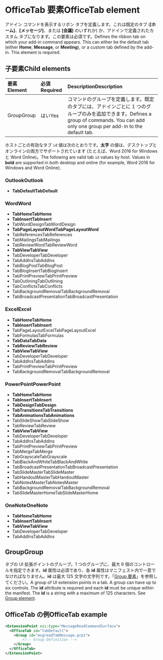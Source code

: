 # <a name="officetab-element"></a><span data-ttu-id="783e2-101">OfficeTab 要素</span><span class="sxs-lookup"><span data-stu-id="783e2-101">OfficeTab element</span></span>

<span data-ttu-id="783e2-p101">アドイン コマンドを表示するリボン タブを定義します。これは既定のタブ (**[ホーム]**、**[メッセージ]**、または **[会議]** のいずれか) か、アドインで定義されたカスタム タブになります。この要素は必須です。</span><span class="sxs-lookup"><span data-stu-id="783e2-p101">Defines the ribbon tab on which your add-in command appears. This can either be the default tab (either  **Home**,  **Message**, or  **Meeting**), or a custom tab defined by the add-in. This element is required.</span></span>

## <a name="child-elements"></a><span data-ttu-id="783e2-105">子要素</span><span class="sxs-lookup"><span data-stu-id="783e2-105">Child elements</span></span>

|  <span data-ttu-id="783e2-106">要素</span><span class="sxs-lookup"><span data-stu-id="783e2-106">Element</span></span> |  <span data-ttu-id="783e2-107">必須</span><span class="sxs-lookup"><span data-stu-id="783e2-107">Required</span></span>  |  <span data-ttu-id="783e2-108">Description</span><span class="sxs-lookup"><span data-stu-id="783e2-108">Description</span></span>  |
|:-----|:-----|:-----|
|  <span data-ttu-id="783e2-109">Group</span><span class="sxs-lookup"><span data-stu-id="783e2-109">Group</span></span>      | <span data-ttu-id="783e2-110">はい</span><span class="sxs-lookup"><span data-stu-id="783e2-110">Yes</span></span> |  <span data-ttu-id="783e2-p102">コマンドのグループを定義します。既定のタブには、アドインごとに 1 つのグループのみを追加できます。</span><span class="sxs-lookup"><span data-stu-id="783e2-p102">Defines a group of commands. You can add only one group per add-in to the default tab.</span></span>  |

<span data-ttu-id="783e2-p103">ホストごとの有効なタブ `id` 値は次のとおりです。**太字** の値は、デスクトップとオンラインの両方でサポートされています (たとえば、Word 2016 for Windows と Word Online)。</span><span class="sxs-lookup"><span data-stu-id="783e2-p103">The following are valid tab `id` values by host. Values in **bold** are supported in both desktop and online (for example, Word 2016 for Windows and Word Online).</span></span> 

### <a name="outlook"></a><span data-ttu-id="783e2-115">Outlook</span><span class="sxs-lookup"><span data-stu-id="783e2-115">Outlook</span></span> 

- <span data-ttu-id="783e2-116">**TabDefault**</span><span class="sxs-lookup"><span data-stu-id="783e2-116">**TabDefault**</span></span>

### <a name="word"></a><span data-ttu-id="783e2-117">Word</span><span class="sxs-lookup"><span data-stu-id="783e2-117">Word</span></span>

- <span data-ttu-id="783e2-118">**TabHome**</span><span class="sxs-lookup"><span data-stu-id="783e2-118">**TabHome**</span></span>
- <span data-ttu-id="783e2-119">**TabInsert**</span><span class="sxs-lookup"><span data-stu-id="783e2-119">**TabInsert**</span></span>
- <span data-ttu-id="783e2-120">TabWordDesign</span><span class="sxs-lookup"><span data-stu-id="783e2-120">TabWordDesign</span></span>
- <span data-ttu-id="783e2-121">**TabPageLayoutWord**</span><span class="sxs-lookup"><span data-stu-id="783e2-121">**TabPageLayoutWord**</span></span>
- <span data-ttu-id="783e2-122">TabReferences</span><span class="sxs-lookup"><span data-stu-id="783e2-122">TabReferences</span></span>
- <span data-ttu-id="783e2-123">TabMailings</span><span class="sxs-lookup"><span data-stu-id="783e2-123">TabMailings</span></span>
- <span data-ttu-id="783e2-124">TabReviewWord</span><span class="sxs-lookup"><span data-stu-id="783e2-124">TabReviewWord</span></span>
- <span data-ttu-id="783e2-125">**TabView**</span><span class="sxs-lookup"><span data-stu-id="783e2-125">**TabView**</span></span>
- <span data-ttu-id="783e2-126">TabDeveloper</span><span class="sxs-lookup"><span data-stu-id="783e2-126">TabDeveloper</span></span>
- <span data-ttu-id="783e2-127">TabAddIns</span><span class="sxs-lookup"><span data-stu-id="783e2-127">TabAddIns</span></span>
- <span data-ttu-id="783e2-128">TabBlogPost</span><span class="sxs-lookup"><span data-stu-id="783e2-128">TabBlogPost</span></span>
- <span data-ttu-id="783e2-129">TabBlogInsert</span><span class="sxs-lookup"><span data-stu-id="783e2-129">TabBlogInsert</span></span>
- <span data-ttu-id="783e2-130">TabPrintPreview</span><span class="sxs-lookup"><span data-stu-id="783e2-130">TabPrintPreview</span></span>
- <span data-ttu-id="783e2-131">TabOutlining</span><span class="sxs-lookup"><span data-stu-id="783e2-131">TabOutlining</span></span>
- <span data-ttu-id="783e2-132">TabConflicts</span><span class="sxs-lookup"><span data-stu-id="783e2-132">TabConflicts</span></span>
- <span data-ttu-id="783e2-133">TabBackgroundRemoval</span><span class="sxs-lookup"><span data-stu-id="783e2-133">TabBackgroundRemoval</span></span>
- <span data-ttu-id="783e2-134">TabBroadcastPresentation</span><span class="sxs-lookup"><span data-stu-id="783e2-134">TabBroadcastPresentation</span></span>

### <a name="excel"></a><span data-ttu-id="783e2-135">Excel</span><span class="sxs-lookup"><span data-stu-id="783e2-135">Excel</span></span>

- <span data-ttu-id="783e2-136">**TabHome**</span><span class="sxs-lookup"><span data-stu-id="783e2-136">**TabHome**</span></span>
- <span data-ttu-id="783e2-137">**TabInsert**</span><span class="sxs-lookup"><span data-stu-id="783e2-137">**TabInsert**</span></span>
- <span data-ttu-id="783e2-138">TabPageLayoutExcel</span><span class="sxs-lookup"><span data-stu-id="783e2-138">TabPageLayoutExcel</span></span>
- <span data-ttu-id="783e2-139">TabFormulas</span><span class="sxs-lookup"><span data-stu-id="783e2-139">TabFormulas</span></span>
- <span data-ttu-id="783e2-140">**TabData**</span><span class="sxs-lookup"><span data-stu-id="783e2-140">**TabData**</span></span>
- <span data-ttu-id="783e2-141">**TabReview**</span><span class="sxs-lookup"><span data-stu-id="783e2-141">**TabReview**</span></span>
- <span data-ttu-id="783e2-142">**TabView**</span><span class="sxs-lookup"><span data-stu-id="783e2-142">**TabView**</span></span>
- <span data-ttu-id="783e2-143">TabDeveloper</span><span class="sxs-lookup"><span data-stu-id="783e2-143">TabDeveloper</span></span>
- <span data-ttu-id="783e2-144">TabAddIns</span><span class="sxs-lookup"><span data-stu-id="783e2-144">TabAddIns</span></span>
- <span data-ttu-id="783e2-145">TabPrintPreview</span><span class="sxs-lookup"><span data-stu-id="783e2-145">TabPrintPreview</span></span>
- <span data-ttu-id="783e2-146">TabBackgroundRemoval</span><span class="sxs-lookup"><span data-stu-id="783e2-146">TabBackgroundRemoval</span></span> 

### <a name="powerpoint"></a><span data-ttu-id="783e2-147">PowerPoint</span><span class="sxs-lookup"><span data-stu-id="783e2-147">PowerPoint</span></span>

- <span data-ttu-id="783e2-148">**TabHome**</span><span class="sxs-lookup"><span data-stu-id="783e2-148">**TabHome**</span></span>
- <span data-ttu-id="783e2-149">**TabInsert**</span><span class="sxs-lookup"><span data-stu-id="783e2-149">**TabInsert**</span></span>
- <span data-ttu-id="783e2-150">**TabDesign**</span><span class="sxs-lookup"><span data-stu-id="783e2-150">**TabDesign**</span></span>
- <span data-ttu-id="783e2-151">**TabTransitions**</span><span class="sxs-lookup"><span data-stu-id="783e2-151">**TabTransitions**</span></span>
- <span data-ttu-id="783e2-152">**TabAnimations**</span><span class="sxs-lookup"><span data-stu-id="783e2-152">**TabAnimations**</span></span>
- <span data-ttu-id="783e2-153">TabSlideShow</span><span class="sxs-lookup"><span data-stu-id="783e2-153">TabSlideShow</span></span>
- <span data-ttu-id="783e2-154">TabReview</span><span class="sxs-lookup"><span data-stu-id="783e2-154">TabReview</span></span>
- <span data-ttu-id="783e2-155">**TabView**</span><span class="sxs-lookup"><span data-stu-id="783e2-155">**TabView**</span></span>
- <span data-ttu-id="783e2-156">TabDeveloper</span><span class="sxs-lookup"><span data-stu-id="783e2-156">TabDeveloper</span></span>
- <span data-ttu-id="783e2-157">TabAddIns</span><span class="sxs-lookup"><span data-stu-id="783e2-157">TabAddIns</span></span>
- <span data-ttu-id="783e2-158">TabPrintPreview</span><span class="sxs-lookup"><span data-stu-id="783e2-158">TabPrintPreview</span></span>
- <span data-ttu-id="783e2-159">TabMerge</span><span class="sxs-lookup"><span data-stu-id="783e2-159">TabMerge</span></span>
- <span data-ttu-id="783e2-160">TabGrayscale</span><span class="sxs-lookup"><span data-stu-id="783e2-160">TabGrayscale</span></span>
- <span data-ttu-id="783e2-161">TabBlackAndWhite</span><span class="sxs-lookup"><span data-stu-id="783e2-161">TabBlackAndWhite</span></span>
- <span data-ttu-id="783e2-162">TabBroadcastPresentation</span><span class="sxs-lookup"><span data-stu-id="783e2-162">TabBroadcastPresentation</span></span>
- <span data-ttu-id="783e2-163">TabSlideMaster</span><span class="sxs-lookup"><span data-stu-id="783e2-163">TabSlideMaster</span></span>
- <span data-ttu-id="783e2-164">TabHandoutMaster</span><span class="sxs-lookup"><span data-stu-id="783e2-164">TabHandoutMaster</span></span>
- <span data-ttu-id="783e2-165">TabNotesMaster</span><span class="sxs-lookup"><span data-stu-id="783e2-165">TabNotesMaster</span></span>
- <span data-ttu-id="783e2-166">TabBackgroundRemoval</span><span class="sxs-lookup"><span data-stu-id="783e2-166">TabBackgroundRemoval</span></span>
- <span data-ttu-id="783e2-167">TabSlideMasterHome</span><span class="sxs-lookup"><span data-stu-id="783e2-167">TabSlideMasterHome</span></span>

### <a name="onenote"></a><span data-ttu-id="783e2-168">OneNote</span><span class="sxs-lookup"><span data-stu-id="783e2-168">OneNote</span></span>

- <span data-ttu-id="783e2-169">**TabHome**</span><span class="sxs-lookup"><span data-stu-id="783e2-169">**TabHome**</span></span>
- <span data-ttu-id="783e2-170">**TabInsert**</span><span class="sxs-lookup"><span data-stu-id="783e2-170">**TabInsert**</span></span>
- <span data-ttu-id="783e2-171">**TabView**</span><span class="sxs-lookup"><span data-stu-id="783e2-171">**TabView**</span></span>
- <span data-ttu-id="783e2-172">TabDeveloper</span><span class="sxs-lookup"><span data-stu-id="783e2-172">TabDeveloper</span></span>
- <span data-ttu-id="783e2-173">TabAddIns</span><span class="sxs-lookup"><span data-stu-id="783e2-173">TabAddIns</span></span>

## <a name="group"></a><span data-ttu-id="783e2-174">Group</span><span class="sxs-lookup"><span data-stu-id="783e2-174">Group</span></span>

<span data-ttu-id="783e2-p104">タブの UI 拡張ポイントのグループ。1 つのグループに、最大 6 個のコントロールを指定できます。**id** 属性は必須であり、各 **id** 属性はマニフェスト内で一意でなければなりません。**id** は最大 125 文字の文字列です。「[Group 要素](group.md)」を参照してください。</span><span class="sxs-lookup"><span data-stu-id="783e2-p104">A group of UI extension points in a tab. A group can have up to six controls. The  **id** attribute is required and each **id** must be unique within the manifest. The **id** is a string with a maximum of 125 characters. See [Group element](group.md).</span></span>

## <a name="officetab-example"></a><span data-ttu-id="783e2-179">OfficeTab の例</span><span class="sxs-lookup"><span data-stu-id="783e2-179">OfficeTab example</span></span>

```xml
<ExtensionPoint xsi:type="MessageReadCommandSurface">
  <OfficeTab id="TabDefault">
    <Group id="msgreadTabMessage.grp1">
        <!-- Group Definition -->
    </Group>
  </OfficeTab>
</ExtensionPoint>
```
